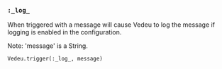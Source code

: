 ### `:_log_`

When triggered with a message will cause Vedeu to log the message if
logging is enabled in the configuration.

Note: 'message' is a String.

    Vedeu.trigger(:_log_, message)
